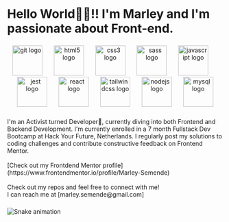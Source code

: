 <h1 align="left">Hello World👋🏿!!  I'm Marley and I'm passionate about Front-end.</h1>

###

<div align="center">
  <img src="https://skillicons.dev/icons?i=git" height="70" alt="git logo"  />
  <img width="19" />
  <img src="https://cdn.jsdelivr.net/gh/devicons/devicon/icons/html5/html5-original.svg" height="70" alt="html5 logo"  />
  <img width="19" />
  <img src="https://cdn.jsdelivr.net/gh/devicons/devicon/icons/css3/css3-original.svg" height="70" alt="css3 logo"  />
  <img width="19" />
  <img src="https://cdn.jsdelivr.net/gh/devicons/devicon/icons/sass/sass-original.svg" height="70" alt="sass logo"  />
  <img width="19" />
  <img src="https://cdn.simpleicons.org/javascript/F7DF1E" height="70" alt="javascript logo"  />
  <img width="19" />
  <img src="https://cdn.simpleicons.org/jest/C21325" height="70" alt="jest logo"  />
  <img width="19" />
  <img src="https://cdn.jsdelivr.net/gh/devicons/devicon/icons/react/react-original.svg" height="70" alt="react logo"  />
  <img width="19" />
  <img src="https://skillicons.dev/icons?i=tailwind" height="70" alt="tailwindcss logo"  />
  <img width="19" />
  <img src="https://cdn.jsdelivr.net/gh/devicons/devicon/icons/nodejs/nodejs-original.svg" height="70" alt="nodejs logo"  />
  <img width="19" />
  <img src="https://cdn.simpleicons.org/mysql/4479A1" height="70" alt="mysql logo"  />
</div>

###

<p align="left">I'm an Activist turned Developer🚀, currently diving into both Frontend and Backend Development. I'm currently enrolled in a 7 month Fullstack Dev Bootcamp at Hack Your Future, Netherlands. I regularly post my solutions to coding challenges and contribute constructive feedback on Frontend Mentor. <br><br>[Check out my Frontdend Mentor profile](https://www.frontendmentor.io/profile/Marley-Semende)<br><br> Check out my repos and feel free to connect with me!<br> I can reach me at [marley.semende@gmail.com]</p>

###

<img src="https://raw.githubusercontent.com/marley-semende/marley-semende/output/snake.svg" alt="Snake animation" />

###

